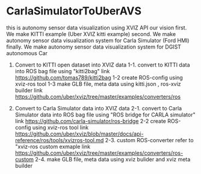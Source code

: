 # CarlaSimulatorToUberAVS
this is autonomy sensor data visualization using XVIZ API
our vision
first. We make KITTI example (Uber XVIZ kitti example)
second. We make autonomy sensor data visualization system for Carla Simulator (Ford HMI)
finally. We make autonomy sensor data visualization system for DGIST autonomous Car

1. Convert to KITTI open dataset into XVIZ data
  1-1. convert to KITTI data into ROS bag file using "kitti2bag"
  link https://github.com/tomas789/kitti2bag
  1-2 create ROS-config using xviz-ros tool
  1-3 make GLB file, meta data using kitti.json , ros-xviz builder
  link https://github.com/uber/xviz/tree/master/examples/converters/ros

2. Convert to Carla Simulator data into XVIZ data 
  2-1. convert to Carla Simulator data into ROS bag file using "ROS bridge for CARLA simulator"
  link https://github.com/carla-simulator/ros-bridge
  2-2 create ROS-config using xviz-ros tool
  link https://github.com/uber/xviz/blob/master/docs/api-reference/ros/tools/xvizros-tool.md
  2-3. custom ROS-converter refer to "xviz-ros custom exmaple
  link https://github.com/uber/xviz/tree/master/examples/converters/ros-custom
  2-4. make GLB file, meta data using xviz bulider and xviz meta builder


